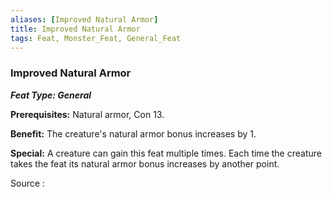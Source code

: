 ```yaml
---
aliases: [Improved Natural Armor]
title: Improved Natural Armor
tags: Feat, Monster_Feat, General_Feat
---
```

### Improved Natural Armor 
***Feat Type: General***

**Prerequisites:** Natural armor, Con 13.

**Benefit:** The creature's natural armor bonus increases by 1.

**Special:** A creature can gain this feat multiple times. Each time the
creature takes the feat its natural armor bonus increases by another
point.


Source :